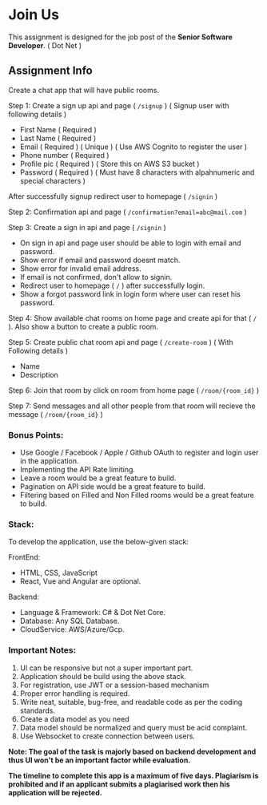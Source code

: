 # Join Us

This assignment is designed for the job post of the **Senior Software Developer**. ( Dot Net )

## Assignment Info

Create a chat app that will have public rooms.

Step 1: Create a sign up api and page ( `/signup` ) ( Signup user with following details )

* First Name ( Required )
* Last Name ( Required )
* Email ( Required ) ( Unique ) ( Use AWS Cognito to register the user )
* Phone number ( Required )
* Profile pic ( Required ) ( Store this on AWS S3 bucket )
* Password ( Required ) ( Must have 8 characters with alpahnumeric and special characters )

After successfully signup redirect user to homepage ( `/signin` )

Step 2: Confirmation api and page ( `/confirmation?email=abc@mail.com` ) 

Step 3: Create a sign in api and page ( `/signin` )

* On sign in api and page user should be able to login with email and password.
* Show error if email and password doesnt match.
* Show error for invalid email address.
* If email is not confirmed, don't allow to signin.
* Redirect user to homepage ( `/` ) after successfully login.
* Show a forgot password link in login form where user can reset his password.

Step 4: Show available chat rooms on home page and create api for that ( `/` ).
Also show a button to create a public room.

Step 5: Create public chat room api and page ( `/create-room` ) ( With Following details )
* Name
* Description

Step 6: Join that room by click on room from home page ( `/room/{room_id}` ) 

Step 7: Send messages and all other people from that room will recieve the message ( `/room/{room_id}` )

### Bonus Points:

-	Use Google / Facebook / Apple / Github OAuth to register and login user in the application.
-	Implementing the API Rate limiting.
-	Leave a room would be a great feature to build.
-	Pagination on API side would be a great feature to build.
-	Filtering based on Filled and Non Filled rooms would be a great feature to build.

### Stack:
To develop the application, use the below-given stack:

FrontEnd: 
* HTML, CSS, JavaScript
* React, Vue and Angular are optional.

Backend:
* Language & Framework: C# & Dot Net Core.
* Database: Any SQL Database.
* CloudService: AWS/Azure/Gcp.

### Important Notes:

1. UI can be responsive but not a super important part.
2. Application should be build using the above stack.
3. For registration, use JWT or a session-based mechanism
4. Proper error handling is required.
5. Write neat, suitable, bug-free, and readable code as per the coding standards.
6. Create a data model as you need
7. Data model should be normalized and query must be acid complaint.
8. Use Websocket to create connection between users.

**Note: The goal of the task is majorly based on backend development and thus UI won't be an important factor while evaluation.**

**The timeline to complete this app is a maximum of five days. Plagiarism is
prohibited and if an applicant submits a plagiarised work then his application
will be rejected.**
